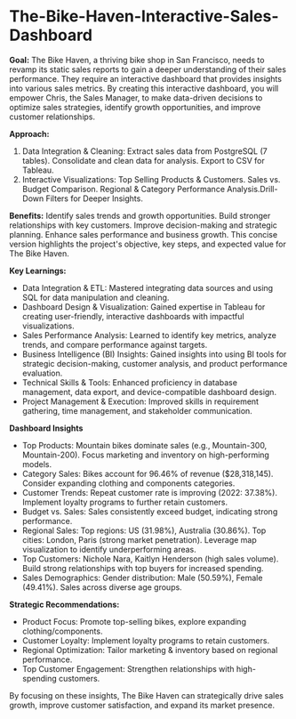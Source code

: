 # The-Bike-Haven-Interactive-Sales-Dashboard
**Goal:** The Bike Haven, a thriving bike shop in San Francisco, needs to revamp its static sales reports to gain a deeper understanding of their sales performance. They require an interactive dashboard that provides insights into various sales metrics. 
By creating this interactive dashboard, you will empower Chris, the Sales Manager, to make data-driven decisions to optimize sales strategies, identify growth opportunities, and improve customer relationships. 

**Approach:** 
  1. Data Integration & Cleaning: Extract sales data from PostgreSQL (7 tables). Consolidate and clean data for analysis. Export to CSV for Tableau.
  2. Interactive Visualizations: Top Selling Products & Customers. Sales vs. Budget Comparison. Regional & Category Performance Analysis.Drill-Down Filters for Deeper Insights. 

**Benefits:** 
Identify sales trends and growth opportunities. Build stronger relationships with key customers. Improve decision-making and strategic planning. Enhance sales performance and business growth. This concise version highlights the project's objective, key steps, and expected value for The Bike Haven. 

**Key Learnings:** 
  * Data Integration & ETL: Mastered integrating data sources and using SQL for data manipulation and cleaning.
  * Dashboard Design & Visualization: Gained expertise in Tableau for creating user-friendly, interactive dashboards with impactful visualizations.
  * Sales Performance Analysis: Learned to identify key metrics, analyze trends, and compare performance against targets.
  * Business Intelligence (BI) Insights: Gained insights into using BI tools for strategic decision-making, customer analysis, and product performance evaluation.
  * Technical Skills & Tools: Enhanced proficiency in database management, data export, and device-compatible dashboard design.
  * Project Management & Execution: Improved skills in requirement gathering, time management, and stakeholder communication. 

**Dashboard Insights**  
  * Top Products: Mountain bikes dominate sales (e.g., Mountain-300, Mountain-200). Focus marketing and inventory on high-performing models.
  * Category Sales: Bikes account for 96.46% of revenue ($28,318,145). Consider expanding clothing and components categories.
  * Customer Trends: Repeat customer rate is improving (2022: 37.38%). Implement loyalty programs to further retain customers.
  * Budget vs. Sales: Sales consistently exceed budget, indicating strong performance.
  * Regional Sales: Top regions: US (31.98%), Australia (30.86%). Top cities: London, Paris (strong market penetration). Leverage map visualization to identify underperforming areas.
  * Top Customers: Nichole Nara, Kaitlyn Henderson (high sales volume). Build strong relationships with top buyers for increased spending.
  * Sales Demographics: Gender distribution: Male (50.59%), Female (49.41%). Sales across diverse age groups. 

**Strategic Recommendations:**
  * Product Focus: Promote top-selling bikes, explore expanding clothing/components.
  * Customer Loyalty: Implement loyalty programs to retain customers.
  * Regional Optimization: Tailor marketing & inventory based on regional performance.
  * Top Customer Engagement: Strengthen relationships with high-spending customers. 

By focusing on these insights, The Bike Haven can strategically drive sales growth, improve customer satisfaction, and expand its market presence.   

